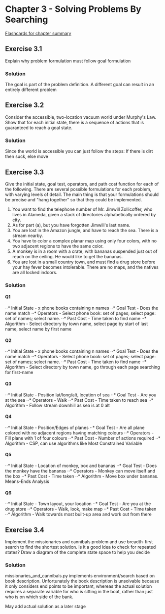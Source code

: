 # Chapter 3 - Solving Problems By Searching #
[Flashcards for chapter summary](http://www.cram.com/flashcards/chapter-3-7507199)


## Exercise 3.1 ##
Explain why problem formulation must follow goal formulation

### Solution ###
The goal is part of the problem definition. A different goal can result in an entirely different problem


## Exercise 3.2 ##
Consider the accessible, two-location vacuum world under Murphy's Law. Show that for
each initial state, there is a sequence of actions that is guaranteed to reach a goal state.

### Solution ###
Since the world is accessible you can just follow the steps: If there is dirt then suck, else move


## Exercise 3.3 ##
Give the initial state, goal test, operators, and path cost function for each of the following.
There are several possible formulations for each problem, with varying levels of detail. The
main thing is that your formulations should be precise and "hang together" so that they could be
implemented.

1. You want to find the telephone number of Mr. Jimwill Zollicoffer, who lives in Alameda,
given a stack of directories alphabetically ordered by city.
2. As for part (a), but you have forgotten Jimwill's last name.
3. You are lost in the Amazon jungle, and have to reach the sea. There is a stream nearby.
4. You have to color a complex planar map using only four colors, with no two adjacent
regions to have the same color.
5. A monkey is in a room with a crate, with bananas suspended just out of reach on the ceiling.
He would like to get the bananas.
6. You are lost in a small country town, and must find a drug store before your hay fever
becomes intolerable. There are no maps, and the natives are all locked indoors.

### Solution ###
#### Q1 ####
⋅⋅* Initial State - x phone books containing n names
⋅⋅* Goal Test - Does the name match
⋅⋅* Operators - Select phone book: set of pages; select page: set of names; select name.
⋅⋅* Past Cost - Time taken to find name
⋅⋅* Algorithm - Select directory by town name, select page by start of last name, select name by first name
#### Q2 ####
⋅⋅* Initial State - x phone books containing n names
⋅⋅* Goal Test - Does the name match
⋅⋅* Operators - Select phone book: set of pages; select page: set of names; select name.
⋅⋅* Past Cost - Time taken to find name
⋅⋅* Algorithm - Select directory by town name, go through each page searching for first-name
#### Q3 ####
⋅⋅* Initial State - Position lat/long/alt, location of sea
⋅⋅* Goal Test - Are you at the sea
⋅⋅* Operators - Walk
⋅⋅* Past Cost - Time taken to reach sea
⋅⋅* Algorithm - Follow stream downhill as sea is at 0 alt
#### Q4 ####
⋅⋅* Initial State - Position/Edges of planes
⋅⋅* Goal Test - Are all plane colored with no adjacent regions having matching colours
⋅⋅* Operators - Fill plane with 1 of four colours
⋅⋅* Past Cost - Number of actions required
⋅⋅* Algorithm - CSP, can use algorithms like Most Constrained Variable
#### Q5 ####
⋅⋅* Initial State - Location of monkey, box and bananas
⋅⋅* Goal Test - Does the monkey have the bananas
⋅⋅* Operators - Monkey can move itself and the box
⋅⋅* Past Cost - Time taken
⋅⋅* Algorithm - Move box under bananas. Means-Ends Analysis
#### Q6 ####
⋅⋅* Initial State - Town layout, your location
⋅⋅* Goal Test - Are you at the drug store
⋅⋅* Operators - Walk, look, make map
⋅⋅* Past Cost - Time taken
⋅⋅* Algorithm - Walk towards most built-up area and work out from there


## Exercise 3.4 ##
Implement the missionaries and cannibals problem and use breadth-first search to find the
shortest solution. Is it a good idea to check for repeated states? Draw a diagram of the complete
state space to help you decide

### Solution ###
missionaries_and_cannibals.py implements environment/search based on book description. Unfortunately the book
description is unsolvable because it only considers end points to be important, whereas the actual solution requires
a separate variable for who is sitting in the boat, rather than just who is on which side of the bank.

May add actual solution as a later stage